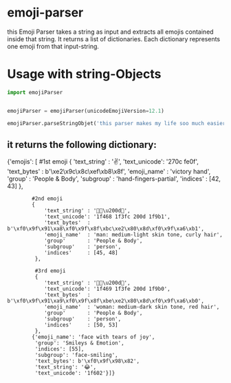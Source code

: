 # emoji-parser
this Emoji Parser takes a string as input and extracts all emojis contained inside that string.  It returns a list of dictionaries. Each dictionary represents one emoji from that input-string.

# Usage with string-Objects
```python
import emojiParser


emojiParser = emojiParser(unicodeEmojiVersion=12.1)

emojiParser.parseStringObjet('this parser makes my life soo much easier ✌️ 👨🏼‍🦱 👩🏾‍🦰 😂')
```

## it returns the following dictionary:

{'emojis': [
            #1st emoji
            {
                'text_string' : '✌️',
                'text_unicode': '270c fe0f',                
                'text_bytes'  : b'\xe2\x9c\x8c\xef\xb8\x8f',
                'emoji_name'  : 'victory hand',
                'group'       : 'People & Body',
                'subgroup'    : 'hand-fingers-partial',
                'indices'     : [42, 43]
             },
             
            #2nd emoji
            {
                'text_string' : '👨🏼\u200d🦱',
                'text_unicode': '1f468 1f3fc 200d 1f9b1',
                'text_bytes'  : b'\xf0\x9f\x91\xa8\xf0\x9f\x8f\xbc\xe2\x80\x8d\xf0\x9f\xa6\xb1',
                'emoji_name'  : 'man: medium-light skin tone, curly hair',
                'group'       : 'People & Body',
                'subgroup'    : 'person',
                'indices'     : [45, 48]
             },
             
             #3rd emoji
             {
                'text_string' : '👩🏾\u200d🦰',
                'text_unicode': '1f469 1f3fe 200d 1f9b0',
                'text_bytes'  : b'\xf0\x9f\x91\xa9\xf0\x9f\x8f\xbe\xe2\x80\x8d\xf0\x9f\xa6\xb0',
                'emoji_name'  : 'woman: medium-dark skin tone, red hair',
                'group'       : 'People & Body',
                'subgroup'    : 'person',
                'indices'     : [50, 53]
             },
            {'emoji_name': 'face with tears of joy',
             'group': 'Smileys & Emotion',
             'indices': [55],
             'subgroup': 'face-smiling',
             'text_bytes': b'\xf0\x9f\x98\x82',
             'text_string': '😂',
             'text_unicode': '1f602'}]}
